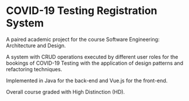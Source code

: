 # COVID-19 Testing Registration System
A paired academic project for the course Software Engineering: Architecture and Design.

A system with CRUD operations executed by different user roles for the bookings of COVID-19 Testing with the
application of design patterns and refactoring techniques.

Implemented in Java for the back-end and Vue.js for the front-end.
 
Overall course graded with High Distinction (HD).
